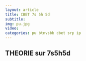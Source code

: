 ```yaml
---
layout: article
title: CBET 7s 5h 5d
subtitle: 
img: pu.jpg
video: 
categories: pu btnvsbb cbet srp ip
---
```


<div class="body">

  <h2>THEORIE sur 7s5h5d</h2>

  <p></p>
  
</div>
